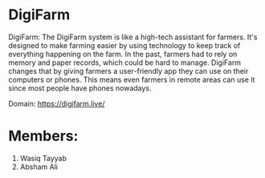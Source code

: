# DigiFarm

DigiFarm: The DigiFarm system is like a high-tech assistant for farmers. It's designed to make farming easier by using technology to keep track of everything happening on the farm. In the past, farmers had to rely on memory and paper records, which could be hard to manage. DigiFarm changes that by giving farmers a user-friendly app they can use on their computers or phones. This means even farmers in remote areas can use it since most people have phones nowadays.

Domain: https://digifarm.live/

# Members:

1. Wasiq Tayyab
2. Absham Ali
